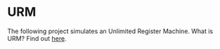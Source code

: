# URM
The following project simulates an Unlimited Register Machine. 
What is URM? Find out <a href="https://proofwiki.org/wiki/Definition:Unlimited_Register_Machine">here</a>.
